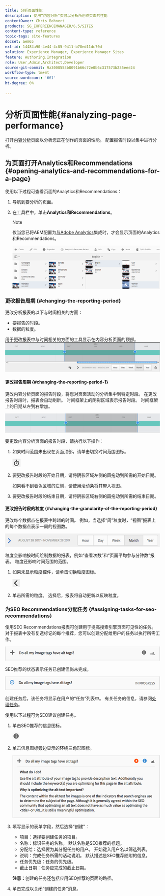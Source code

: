 ```yaml
---
title: 分析页面性能
description: 使用“内容分析”页可以分析所创作页面的性能
contentOwner: Chris Bohnert
products: SG_EXPERIENCEMANAGER/6.5/SITES
content-type: reference
topic-tags: site-features
docset: aem65
exl-id: 14484a90-4e44-4c85-9411-b78ed11dc70d
solution: Experience Manager, Experience Manager Sites
feature: Authoring,Integration
role: User,Admin,Architect,Developer
source-git-commit: 9a3008553b8091b66c72e0b6c317573b235eee24
workflow-type: tm+mt
source-wordcount: '661'
ht-degree: 0%

---
```


# 分析页面性能{#analyzing-page-performance}

打开[内容分析](/help/sites-authoring/content-insights.md)页面以分析您正在创作的页面的性能。 配置报告时段以集中进行分析。

## 为页面打开Analytics和Recommendations {#opening-analytics-and-recommendations-for-a-page}

使用以下过程可查看页面的Analytics和Recommendations：

1. 导航到要分析的页面。
1. 在工具栏中，单击&#x200B;**Analytics和Recommendations**。

   >[!NOTE]
   >
   >仅当您已将AEM配置为[与Adobe Analytics](/help/sites-administering/adobeanalytics-connect.md)集成时，才会显示页面的Analytics和Recommendations。

   ![screen-shot_2019-03-05at115319](assets/screen-shot_2019-03-05at115319.png)

### 更改报告周期 {#changing-the-reporting-period}

更改分析报表的以下与时间相关的方面：

* 要报告的时段。
* 数据的粒度。

用于更改报表中与时间相关的方面的工具显示在内容分析页面的顶部。 ![chlimage_1-126](assets/chlimage_1-126.png)

#### 更改报告周期 {#changing-the-reporting-period-1}

更改内容分析页面的报告时段，将您对页面活动的分析集中到特定时段。 在更改报告时段时，报表会自动刷新。 时间框架上的阴影区域表示报告时段。 时间框架上的日期从左到右增加。

![chlimage_1-127](assets/chlimage_1-127.png)

要更改内容分析页面的报告时段，请执行以下操作：

1. 如果时间范围未出现在页面顶部，请单击切换时间范围图标。

   ![切换时间范围](do-not-localize/chlimage_1-22.png)

1. 要更改报告时段的开始日期，请将阴影区域左侧的圆拖动到所需的开始日期。

   如果看不到着色区域的左侧，请使用滚动条将其带入视图。

1. 要更改报告时段的结束日期，请将阴影区域右侧的圆拖动到所需的结束日期。

#### 更改报告时段的粒度 {#changing-the-granularity-of-the-reporting-period}

更改每个数据点在报表中跨越的时间。 例如，当选择“周”粒度时，“视图”报表上的每个数据点表示一周的视图数。

![screen_shot_2017-11-29at141001](assets/screen_shot_2017-11-29at141001.png)

粒度会影响按时间绘制数据的报表，例如“查看次数”和“页面平均参与分钟数”报表。 粒度还影响时间范围的范围。

1. 如果未显示粒度控件，请单击切换粒度图标。

   ![chlimage_1-128](assets/chlimage_1-128.png)

1. 单击所需的粒度。 选择后，报表将自动更新以反映粒度。

### 为SEO Recommendations分配任务 {#assigning-tasks-for-seo-recommendations}

使用SEO Recommendations报表可创建用于提高搜索引擎页面可见性的任务。 对于报表中没有复选标记的每个推荐，您可以创建分配给用户的任务以执行所需工作。

![chlimage_1-129](assets/chlimage_1-129.png)

SEO推荐的状态表示任务已创建但尚未完成。

![chlimage_1-130](assets/chlimage_1-130.png)

创建任务后，该任务将显示在用户的“任务”列表中。 有关任务的信息，请参阅[处理任务](/help/sites-authoring/task-content.md)。

使用以下过程可为SEO建议创建任务。

1. 单击SEO推荐的信息图标。

   ![信息图标](do-not-localize/chlimage_1-23.png)

1. 单击信息图标旁边显示的环绕三角形图标。

   ![chlimage_1-131](assets/chlimage_1-131.png)

1. 填写显示的表单字段，然后选择“创建”：

   * 项目：选择要创建任务的项目。
   * 名称：标识任务的名称。 默认名称是SEO推荐的标题。
   * 分配给：选择要为其分配任务的用户。 开始键入用户名以筛选列表。
   * 说明：完成任务所需的活动说明。 默认描述是SEO推荐随附的信息。
   * 任务优先级：任务的优先级。
   * 截止日期：任务应完成的截止日期。

   **注意：**&#x200B;创建的任务还包括应用SEO推荐的页面的路径。

1. 单击完成以关闭“创建的任务”消息。
